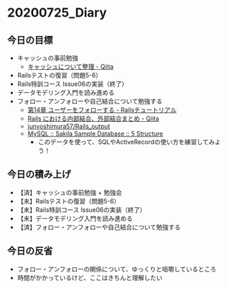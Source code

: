 # 20200725_Diary

## 今日の目標

- キャッシュの事前勉強
  - [キャッシュについて整理 \- Qiita](https://qiita.com/anchoor/items/2dc6ab8347c940ea4648)  
- Railsテストの復習（問題5-6）
- Rails特訓コース Issue06の実装（終了）
- データモデリング入門を読み進める
- フォロー・アンフォローや自己結合について勉強する
  - [第14章 ユーザーをフォローする \- Railsチュートリアル](https://railstutorial.jp/chapters/following_users?version=5.1#cha-following_users)  
  - [Rails における内部結合、外部結合まとめ \- Qiita](https://qiita.com/yuyasat/items/c2ad37b5a24a58ee3d30)
  - [junyoshimura57/Rails\_output](https://github.com/junyoshimura57/Rails_output)
  - [MySQL :: Sakila Sample Database :: 5 Structure](https://dev.mysql.com/doc/sakila/en/sakila-structure.html)
    - このデータを使って、SQLやActiveRecordの使い方を練習してみよう！

## 今日の積み上げ

- 【済】キャッシュの事前勉強 + 勉強会
- 【未】Railsテストの復習（問題5-6）
- 【未】Rails特訓コース Issue06の実装（終了）
- 【未】データモデリング入門を読み進める
- 【済】フォロー・アンフォローや自己結合について勉強する

## 今日の反省

- フォロー・アンフォローの関係について、ゆっくりと咀嚼しているところ
- 時間がかかっているけど、ここはきちんと理解したい
